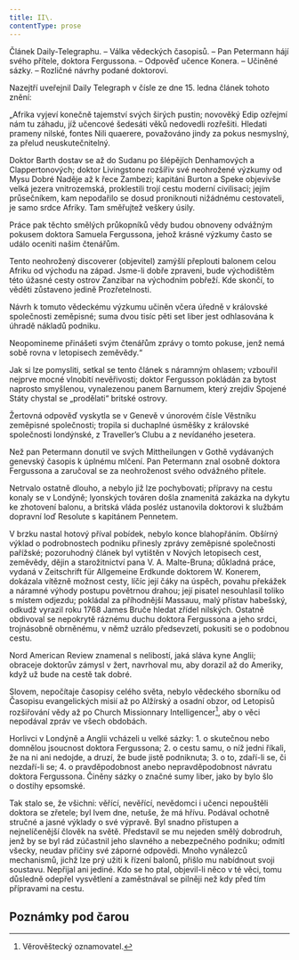 ```yaml
---
title: II\.
contentType: prose
---
```


<section>

Článek Daily-Telegraphu. – Válka vědeckých časopisů. – Pan Petermann hájí svého přítele, doktora Fergussona. – Odpověď učence Konera. – Učiněné sázky. – Rozličné návrhy podané doktorovi.

Nazejtří uveřejnil Daily Telegraph v čísle ze dne 15. ledna článek tohoto znění:

„Afrika vyjeví konečně tajemství svých širých pustin; novověký Edip ozřejmí nám tu záhadu, jíž učencové šedesáti věků nedovedli rozřešiti. Hledati prameny nilské, fontes Nili quaerere, považováno jindy za pokus nesmyslný, za přelud neuskutečnitelný.

Doktor Barth dostav se až do Sudanu po šlépějích Denhamových a Clappertonových; doktor Livingstone rozšířiv své neohrožené výzkumy od Mysu Dobré Naděje až k řece Zambezi; kapitáni Burton a Speke objevivše velká jezera vnitrozemská, proklestili trojí cestu moderní civilisaci; jejím průsečníkem, kam nepodařilo se dosud proniknouti nižádnému cestovateli, je samo srdce Afriky. Tam směřujtež veškery úsily.

Práce pak těchto smělých průkopníků vědy budou obnoveny odvážným pokusem doktora Samuela Fergussona, jehož krásné výzkumy často se událo oceniti našim čtenářům.

Tento neohrožený discoverer (objevitel) zamýšlí přeplouti balonem celou Afriku od východu na západ. Jsme-li dobře zpraveni, bude východištěm této úžasné cesty ostrov Zanzibar na východním pobřeží. Kde skončí, to věděti zůstaveno jedině Prozřetelnosti.

Návrh k tomuto vědeckému výzkumu učiněn včera úředně v královské společnosti zeměpisné; suma dvou tisíc pěti set liber jest odhlasována k úhradě nákladů podniku.

Neopomineme přinášeti svým čtenářům zprávy o tomto pokuse, jenž nemá sobě rovna v letopisech zeměvědy.“

Jak si lze pomysliti, setkal se tento článek s náramným ohlasem; vzbouřil nejprve mocné vlnobití nevěřivosti; doktor Fergusson pokládán za bytost naprosto smyšlenou, vynalezenou panem Barnumem, který zrejdiv Spojené Státy chystal se „prodělati“ britské ostrovy.

Žertovná odpověď vyskytla se v Genevě v únorovém čísle Věstníku zeměpisné společnosti; tropila si duchaplné úsměšky z královské společnosti londýnské, z Traveller’s Clubu a z nevídaného jesetera.

Než pan Petermann donutil ve svých Mittheilungen v Gothě vydávaných genevský časopis k úplnému mlčení. Pan Petermann znal osobně doktora Fergussona a zaručoval se za neohroženost svého odvážného přítele.

Netrvalo ostatně dlouho, a nebylo již lze pochybovati; přípravy na cestu konaly se v Londýně; lyonských továren došla znamenitá zakázka na dykytu ke zhotovení balonu, a britská vláda posléz ustanovila doktorovi k službám dopravní loď Resolute s kapitánem Pennetem.

V brzku nastal hotový příval pobídek, nebylo konce blahopřáním. Obšírný výklad o podrobnostech podniku přinesly zprávy zeměpisné společnosti pařížské; pozoruhodný článek byl vytištěn v Nových letopisech cest, zeměvědy, dějin a starožitnictví pana V. A. Malte-Bruna; důkladná práce, vydaná v Zeitschrift für Allgemeine Erdkunde doktorem W. Konerem, dokázala vítězně možnost cesty, líčíc její čáky na úspěch, povahu překážek a náramné výhody postupu povětrnou drahou; její pisatel nesouhlasil toliko s místem odjezdu; pokládal za příhodnější Massauu, malý přístav habešský, odkudž vyrazil roku 1768 James Bruče hledat zřídel nilských. Ostatně obdivoval se nepokrytě ráznému duchu doktora Fergussona a jeho srdci, trojnásobně obrněnému, v němž uzrálo předsevzetí, pokusiti se o podobnou cestu.

Nord American Review znamenal s nelibostí, jaká sláva kyne Anglii; obraceje doktorův zámysl v žert, navrhoval mu, aby dorazil až do Ameriky, když už bude na cestě tak dobré.

Slovem, nepočítaje časopisy celého světa, nebylo vědeckého sborníku od Časopisu evangelických misií až po Alžírský a osadní obzor, od Letopisů rozšiřování vědy až po Church Missionnary Intelligencer[^6], aby o věci nepodával zpráv ve všech obdobách.

Horlivci v Londýně a Anglii vcházeli u velké sázky: 1. o skutečnou nebo domnělou jsoucnost doktora Fergussona; 2. o cestu samu, o níž jedni říkali, že na ni ani nedojde, a druzí, že bude jistě podniknuta; 3. o to, zdaří-li se, či nezdaří-li se; 4. o pravděpodobnost anebo nepravděpodobnost návratu doktora Fergussona. Činěny sázky o značné sumy liber, jako by bylo šlo o dostihy epsomské.

Tak stalo se, že všichni: věřící, nevěřící, nevědomci i učenci nepouštěli doktora se zřetele; byl lvem dne, netuše, že má hřívu. Podával ochotně stručné a jasné výklady o své výpravě. Byl snadno přístupen a nejnelíčenější člověk na světě. Představil se mu nejeden smělý dobrodruh, jenž by se byl rád zúčastnil jeho slavného a nebezpečného podniku; odmítl všecky, neudav příčiny své záporné odpovědi. Mnoho vynálezců mechanismů, jichž lze prý užiti k řízení balonů, přišlo mu nabídnout svoji soustavu. Nepřijal ani jediné. Kdo se ho ptal, objevil-li něco v té věci, tomu důsledně odepřel vysvětlení a zaměstnával se pilněji než kdy před tím přípravami na cestu.

</section>

## Poznámky pod čarou

[^1]: Mincovna v Londýně.

[^2]: Asi 30.000 zl. r. m.

[^3]: Velitel menšího oddílu loďstva.

[^4]: Ve zprávách královské zeměpisné společnosti londýnské.

[^5]: Penny – anglický peníz v ceně asi 5 krejcarů r. m.

[^6]: Věrověštecký oznamovatel.

[^7]: Auld Reekie, přezdívka Edinburku.

[^8]: Asi pět stop osm palců.

[^9]: Hlavní nádraží.

[^10]: Blázinec v Londýně.

[^11]: Čti: seduič —řízky chleba s máslem proložené masem.

[^12]: 692 kilometrů.

[^13]: Rozumí se poledník anglický, procházející hvězdárnu greenwichskou.

[^14]: Správně: Tabora.

[^15]: Ministerstvo zahraničných věcí.

[^16]: Po odjezdu doktora Fergussona vešlo ve známost, že pan z Heuglinů pro jakési neshody dal se jinou cestou, než která byla vytčena výpravě, jejíž velení svěřeno panu Munzigerovi.

[^17]: Zoologická zahrada.

[^18]: Jižní předměstí londýnské.

[^19]: Anglický stříbrňák v ceně asi 3 našich korun.

[^20]: 1661 krychlových metrů.

[^21]: Tento rozměr není nijak neobyčejný: sestrojilť roku 1784 Montgolfier v Lyoně balon, jenž obsahoval 340.000 krychlových stop čili 20.000 krychlových metrův a unesl váhu 20 tun neb asi 20.000 kilogramů.

[^22]: Gallon rovná se asi 41/2 litru.

[^23]: Dělo s krátkou hlavní.

[^24]: Třetí měsíc v někdejším novofrancouzském kalendáři, ode dne 21. listopadu do 20. prosince.

[^25]: Čti: Džin — borovička.

[^26]: 10° stodílových. Plyny roztahují se o 1/267 svého objemu 1° stodílovým.

[^27]: Tak říkají negři krupobití.

[^28]: Asi pět centimetrů. Na sto metrů výšky činí klesnutí skoro centimetr.

[^29]: U znamená zemi v tamějším jazyku.

[^30]: Dle nejnovějších objevů v Africe.

[^31]: Zřídla nilská čili všeobecný přehled poříčí této řeky a jejího hlavního toku s dějinami nilských výzkumův od Th. dra. Charlesa Bekea.

[^32]: Vysoké hory na ostrově Martinice v Západní Indii.

[^33]: Lovec, střelec.

[^34]: 14° stodílných.

[^35]: Náčelník karavany.

[^36]: Silná skotská neb irská ječná kořalka.

[^37]: Guinea (čti giný)— bývalý angl. zlaťák v ceně asi 25 korun.

[^38]: Ňanza znamená jezero.

[^39]: Byzantský učenec považoval Neilos za jméno arithmetické. N značilo 50, E 5, I 10, L 30, O 70, S 200, což činí počet ročních dní.

[^40]: Pověst vypráví, že se třese, jakmile na ni vstoupí noha musulmanova.

[^41]: Mamutové stromy, druh amerických jedlí.

[^42]: Asi 13 a půl litru.

[^43]: 50 proc. stodílných.

[^44]: 70° stodílových.

[^45]: 45° stodílných.

[^46]: 60° stodílných.

[^47]: 69° stodílných.

[^48]: Méry.

[^49]: Úžlabí rokle.

[^50]: 100° stodílných.

[^51]: Od odjezdu doktorova došly z El Obeida od pana Munzingera, nového náčelníka výpravy, dopisy, z nichž na neštěstí vysvítá nade vší pochybnost smrt Vogelova.

[^52]: Široká zátoka, do níž ústí řeka Forth.

[^53]: Sto dvacet korun.

[^54]: Poledník pařížský.

[^55]: Možná, že doktor Fergusson jsa Angličan nadsazuje; nicméně dlužno uznati, že René Caillié netěší se ve Francii mezi cestovateli slávě hodné jeho obětovosti a odvahy.

[^56]: 100° stodílných.

[^57]: Dick a Joe značí zdrobněle Richarda a Josefa.
